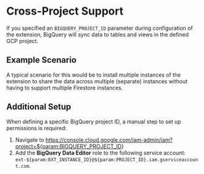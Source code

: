 # Cross-Project Support

If you specified an `BIGQUERY_PROJECT_ID` parameter during configuration of the extension, BigQuery will sync data to tables and views in the defined GCP project.

## Example Scenario

A typical scenario for this would be to install multiple instances of the extension to share the data across multiple (separate) instances without having to support multiple Firestore instances.

## Additional Setup

When defining a specific BigQuery project ID, a manual step to set up permissions is required:

1. Navigate to https://console.cloud.google.com/iam-admin/iam?project=${param:BIGQUERY_PROJECT_ID}
2. Add the **BigQuery Data Editor** role to the following service account:
   `ext-${param:EXT_INSTANCE_ID}@${param:PROJECT_ID}.iam.gserviceaccount.com`.
